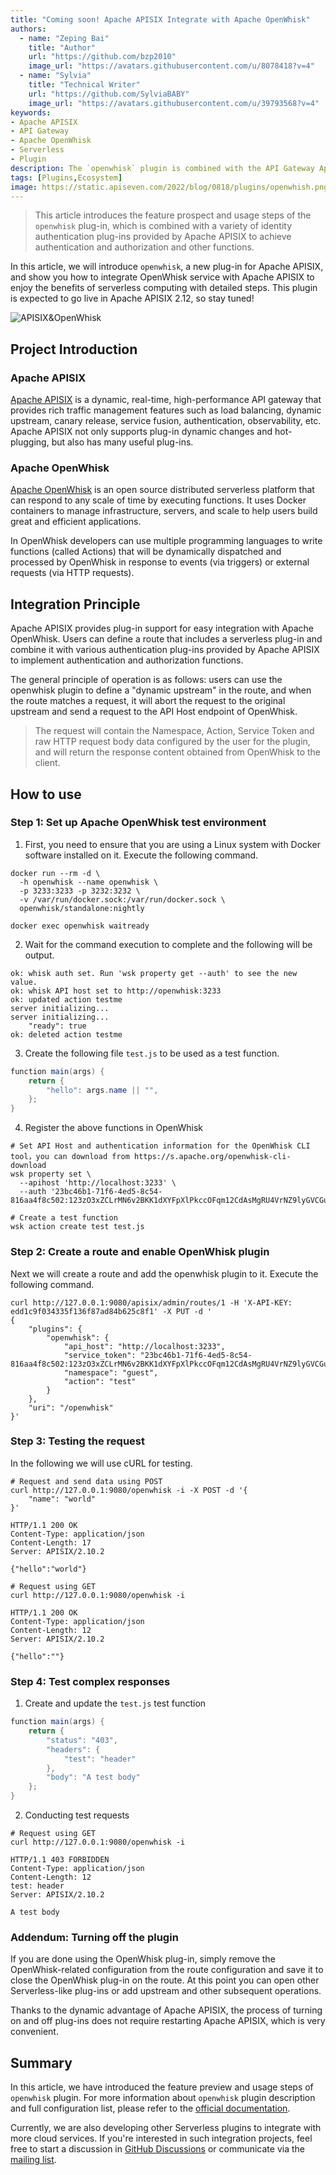 ```yaml
---
title: "Coming soon! Apache APISIX Integrate with Apache OpenWhisk"
authors:
  - name: "Zeping Bai"
    title: "Author"
    url: "https://github.com/bzp2010"
    image_url: "https://avatars.githubusercontent.com/u/8078418?v=4"
  - name: "Sylvia"
    title: "Technical Writer"
    url: "https://github.com/SylviaBABY"
    image_url: "https://avatars.githubusercontent.com/u/39793568?v=4"
keywords: 
- Apache APISIX
- API Gateway
- Apache OpenWhisk
- Serverless
- Plugin
description: The `openwhisk` plugin is combined with the API Gateway Apache APISIX authentication plugin to achieve authentication and authorization functions.
tags: [Plugins,Ecosystem]
image: https://static.apiseven.com/2022/blog/0818/plugins/openwhish.png
---
```


> This article introduces the feature prospect and usage steps of the `openwhisk` plug-in, which is combined with a variety of identity authentication plug-ins provided by Apache APISIX to achieve authentication and authorization and other functions.

<!--truncate-->

In this article, we will introduce `openwhisk`, a new plug-in for Apache APISIX, and show you how to integrate OpenWhisk service with Apache APISIX to enjoy the benefits of serverless computing with detailed steps. This plugin is expected to go live in Apache APISIX 2.12, so stay tuned!

![APISIX&OpenWhisk](https://static.apiseven.com/202108/1640313816872-b2c018be-5433-4baf-ba6a-8330e160866a.png)

## Project Introduction

### Apache APISIX

[Apache APISIX](https://apisix.apache.org/) is a dynamic, real-time, high-performance API gateway that provides rich traffic management features such as load balancing, dynamic upstream, canary release, service fusion, authentication, observability, etc. Apache APISIX not only supports plug-in dynamic changes and hot-plugging, but also has many useful plug-ins.

### Apache OpenWhisk

[Apache OpenWhisk](https://openwhisk.apache.org/) is an open source distributed serverless platform that can respond to any scale of time by executing functions. It uses Docker containers to manage infrastructure, servers, and scale to help users build great and efficient applications.

In OpenWhisk developers can use multiple programming languages to write functions (called Actions) that will be dynamically dispatched and processed by OpenWhisk in response to events (via triggers) or external requests (via HTTP requests).

## Integration Principle

Apache APISIX provides plug-in support for easy integration with Apache OpenWhisk. Users can define a route that includes a serverless plug-in and combine it with various authentication plug-ins provided by Apache APISIX to implement authentication and authorization functions.

The general principle of operation is as follows: users can use the openwhisk plugin to define a "dynamic upstream" in the route, and when the route matches a request, it will abort the request to the original upstream and send a request to the API Host endpoint of OpenWhisk.

> The request will contain the Namespace, Action, Service Token and raw HTTP request body data configured by the user for the plugin, and will return the response content obtained from OpenWhisk to the client.

## How to use

### Step 1: Set up Apache OpenWhisk test environment

1. First, you need to ensure that you are using a Linux system with Docker software installed on it. Execute the following command.

```shell
docker run --rm -d \
  -h openwhisk --name openwhisk \
  -p 3233:3233 -p 3232:3232 \
  -v /var/run/docker.sock:/var/run/docker.sock \
  openwhisk/standalone:nightly

docker exec openwhisk waitready
```

2. Wait for the command execution to complete and the following will be output.

```
ok: whisk auth set. Run 'wsk property get --auth' to see the new value.
ok: whisk API host set to http://openwhisk:3233
ok: updated action testme
server initializing...
server initializing...
    "ready": true
ok: deleted action testme
```

3. Create the following file `test.js` to be used as a test function.

```java
function main(args) {
    return {
        "hello": args.name || "",
    };
}
```

4. Register the above functions in OpenWhisk

```shell
# Set API Host and authentication information for the OpenWhisk CLI tool，you can download from https://s.apache.org/openwhisk-cli-download
wsk property set \
  --apihost 'http://localhost:3233' \
  --auth '23bc46b1-71f6-4ed5-8c54-816aa4f8c502:123zO3xZCLrMN6v2BKK1dXYFpXlPkccOFqm12CdAsMgRU4VrNZ9lyGVCGuMDGIwP'

# Create a test function
wsk action create test test.js
```

### Step 2: Create a route and enable OpenWhisk plugin

Next we will create a route and add the openwhisk plugin to it. Execute the following command.

```shell
curl http://127.0.0.1:9080/apisix/admin/routes/1 -H 'X-API-KEY: edd1c9f034335f136f87ad84b625c8f1' -X PUT -d '
{
    "plugins": {
        "openwhisk": {
            "api_host": "http://localhost:3233",
            "service_token": "23bc46b1-71f6-4ed5-8c54-816aa4f8c502:123zO3xZCLrMN6v2BKK1dXYFpXlPkccOFqm12CdAsMgRU4VrNZ9lyGVCGuMDGIwP",
            "namespace": "guest",
            "action": "test"
        }
    },
    "uri": "/openwhisk"
}'
```

### Step 3: Testing the request

In the following we will use cURL for testing.

```shell
# Request and send data using POST
curl http://127.0.0.1:9080/openwhisk -i -X POST -d '{
    "name": "world"
}'

HTTP/1.1 200 OK
Content-Type: application/json
Content-Length: 17
Server: APISIX/2.10.2

{"hello":"world"}

# Request using GET
curl http://127.0.0.1:9080/openwhisk -i

HTTP/1.1 200 OK
Content-Type: application/json
Content-Length: 12
Server: APISIX/2.10.2

{"hello":""}
```

### Step 4: Test complex responses

1. Create and update the `test.js` test function

```java
function main(args) {
    return {
        "status": "403",
        "headers": {
            "test": "header"
        },
        "body": "A test body"
    };
}
```

2. Conducting test requests

```shell
# Request using GET
curl http://127.0.0.1:9080/openwhisk -i

HTTP/1.1 403 FORBIDDEN
Content-Type: application/json
Content-Length: 12
test: header
Server: APISIX/2.10.2

A test body
```

### Addendum: Turning off the plugin

If you are done using the OpenWhisk plug-in, simply remove the OpenWhisk-related configuration from the route configuration and save it to close the OpenWhisk plug-in on the route. At this point you can open other Serverless-like plug-ins or add upstream and other subsequent operations.

Thanks to the dynamic advantage of Apache APISIX, the process of turning on and off plug-ins does not require restarting Apache APISIX, which is very convenient.

## Summary

In this article, we have introduced the feature preview and usage steps of `openwhisk` plugin. For more information about `openwhisk` plugin description and full configuration list, please refer to the [official documentation](https://apisix.apache.org/docs/apisix/next/plugins/openwhisk).

Currently, we are also developing other Serverless plugins to integrate with more cloud services. If you're interested in such integration projects, feel free to start a discussion in [GitHub Discussions](https://github.com/apache/apisix/discussions) or communicate via the [mailing list](https://apisix.apache.org/docs/general/join/).
